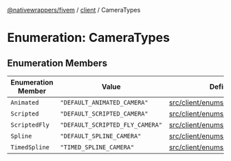 [@nativewrappers/fivem](../../README.md) / [client](../README.md) / CameraTypes

# Enumeration: CameraTypes

## Enumeration Members

| Enumeration Member | Value | Defined in |
| ------ | ------ | ------ |
| `Animated` | `"DEFAULT_ANIMATED_CAMERA"` | [src/client/enums/CameraTypes.ts:3](https://github.com/nativewrappers/fivem/blob/a98996c0c5fa01724c4f2137e7528f7f3c03bc27/src/client/enums/CameraTypes.ts#L3) |
| `Scripted` | `"DEFAULT_SCRIPTED_CAMERA"` | [src/client/enums/CameraTypes.ts:2](https://github.com/nativewrappers/fivem/blob/a98996c0c5fa01724c4f2137e7528f7f3c03bc27/src/client/enums/CameraTypes.ts#L2) |
| `ScriptedFly` | `"DEFAULT_SCRIPTED_FLY_CAMERA"` | [src/client/enums/CameraTypes.ts:5](https://github.com/nativewrappers/fivem/blob/a98996c0c5fa01724c4f2137e7528f7f3c03bc27/src/client/enums/CameraTypes.ts#L5) |
| `Spline` | `"DEFAULT_SPLINE_CAMERA"` | [src/client/enums/CameraTypes.ts:4](https://github.com/nativewrappers/fivem/blob/a98996c0c5fa01724c4f2137e7528f7f3c03bc27/src/client/enums/CameraTypes.ts#L4) |
| `TimedSpline` | `"TIMED_SPLINE_CAMERA"` | [src/client/enums/CameraTypes.ts:6](https://github.com/nativewrappers/fivem/blob/a98996c0c5fa01724c4f2137e7528f7f3c03bc27/src/client/enums/CameraTypes.ts#L6) |
